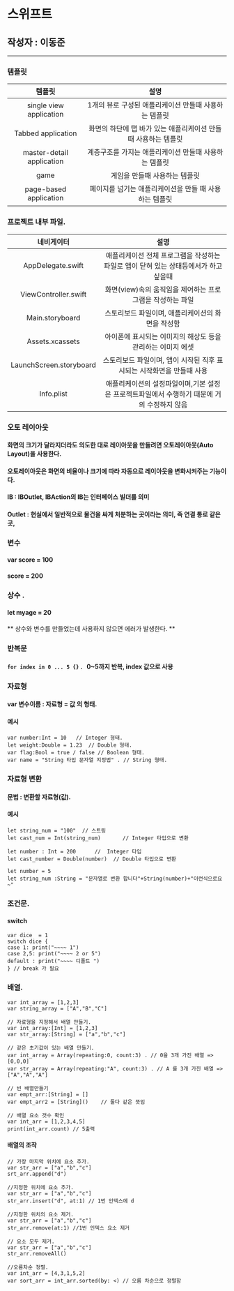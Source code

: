 # 스위프트 
## 작성자 : 이동준 
***
### 템플릿
|템플릿|설명|
|:---:|:---:|
|single view application|1개의 뷰로 구성된 애플리케이션 만들때 사용하는 템플릿|
|Tabbed application|화면의 하단에 탭 바가 있는 애플리케이션 만들때 사용하는 템플릿|
|master-detail application|계층구조를 가지는 애플리케이션 만들때 사용하는 템플릿|
|game|게임을 만들때 사용하는 템플릿|
|page-based application|페이지를 넘기는 애플리케이션을 만들 때 사용하는 템플릿|

### 프로젝트 내부 파일.
|네비게이터|설명|
|:---:|:---:|
|AppDelegate.swift|애플리케이션 전체 프로그램을 작성하는 파일로 앱이 닫혀 있는 상태등에서가 하고 싶을때|
|ViewController.swift|화면(view)속의 움직임을 제어하는 프로그램을 작성하는 파일|
|Main.storyboard|스토리보드 파일이며, 애플리케이션의 화면을 작성함|
|Assets.xcassets|아이폰에 표시되는 이미지의 해상도 등을 관리하는 이미지 에셋|
|LaunchScreen.storyboard|스토리보드 파일이며, 앱이 시작된 직후 표시되는 시작화면을 만들때 사용|
|Info.plist|애플리케이션의 설정파일이며,기본 설정은 프로젝트파일에서 수행하기 때문에 거의 수정하지 않음|

### 오토 레이아웃 
#### 화면의 크기가 달라지더라도 의도한 대로 레이아웃을 만들려면 오토레이아웃(Auto Layout)을 사용한다.
#### 오토레이아웃은 화면의 비율이나 크기에 따라 자동으로 레이아웃을 변화시켜주는 기능이다.

#### IB :  IBOutlet, IBAction의 IB는 인터페이스 빌더를 의미
#### Outlet : 현실에서 일반적으로 물건을 싸게 처분하는 곳이라는 의미, 즉 연결 통로 같은 곳, 

### 변수
#### var score = 100
#### score = 200

### 상수 .
#### let myage = 20

** 상수와 변수를 만들었는데 사용하지 않으면 에러가 발생한다. **

### 반복문
#### `for index in 0 ... 5 {}` .   0~5까지 반복, index 값으로 사용

### 자료형
#### var 변수이름 : 자료형 = 값 의 형태.   
#### 예시 
```
var number:Int = 10   // Integer 형태. 
let weight:Double = 1.23  // Double 형태.
var flag:Bool = true / false // Boolean 형태.
var name = "String 타입 문자열 지정법" . // String 형태.
```

### 자료형 변환 
#### 문법  : 변환할 자료형(값).
#### 예시
```
let string_num = "100"  // 스트링 
let cast_num = Int(string_num)       // Integer 타입으로 변환

let number : Int = 200      //  Integer 타입
let cast_number = Double(number)  // Double 타입으로 변환

let number = 5
let string_num :String = "문자열로 변환 합니다"+String(number)+"이런식으로요 ~"

```

### 조건문.
#### switch
```
var dice  = 1
switch dice {
case 1: print("~~~~ 1")
case 2,5: print("~~~~ 2 or 5")
default : print("~~~~ 디폴트 ")
} // break 가 필요 
```

### 배열.
```
var int_array = [1,2,3]
var string_array = ["A","B","C"]

// 자료형을 지정해서 배열 만들기.
var int_array:[Int] = [1,2,3]
var str_array:[String] = ["a","b","c"]

// 같은 초기값이 있는 배열 만들기.
var int_array = Array(repeating:0, count:3) . // 0을 3개 가진 배열 => [0,0,0]
var str_array = Array(repeating:"A", count:3) . // A 를 3개 가진 배열 => ["A","A","A"]

// 빈 배열만들기
var empt_arr:[String] = []
var empt_arr2 = [String]()    // 둘다 같은 뜻임

// 배열 요소 갯수 확인
var int_arr = [1,2,3,4,5]
print(int_arr.count) // 5출력

```

#### 배열의 조작
```
// 가장 마지막 위치에 요소 추가.
var str_arr = ["a","b","c"]
srt_arr.append("d")

//지정한 위치에 요소 추가.
var str_arr = ["a","b","c"]
str_arr.insert("d", at:1) // 1번 인덱스에 d

//지정한 위치의 요소 제거.
var str_arr = ["a","b","c"]
str_arr.remove(at:1) //1번 인덱스 요소 제거

// 요소 모두 제거.
var str_arr = ["a","b","c"]
str_arr.removeAll()

//오름차순 정렬.
var int_arr = [4,3,1,5,2]
var sort_arr = int_arr.sorted(by: <) // 오름 차순으로 정렬함 
```
```
